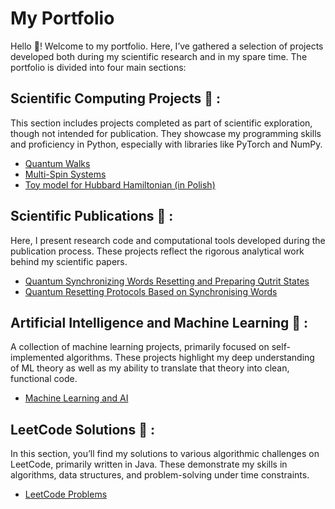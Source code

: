# My Portfolio 
Hello :wave:! Welcome to my portfolio. Here, I’ve gathered a selection of projects developed both during my scientific research and in my spare time. The portfolio is divided into four main sections:
## <b>Scientific Computing Projects</b> :microscope: :
This section includes projects completed as part of scientific exploration, though not intended for publication. They showcase my programming skills and proficiency in Python, especially with libraries like PyTorch and NumPy.
- <a href = "https://github.com/JedrekSt/Quantum_Random_Walks" target="_blank"> Quantum Walks </a>
- <a href = "https://github.com/JedrekSt/PhaseTransitions/tree/main" target="_blank">Multi-Spin Systems </a>
- <a href = "https://github.com/JedrekSt/Toy_Hubbard_model" target="_blank">Toy model for Hubbard Hamiltonian (in Polish)</a>
## <b> Scientific Publications </b> :bookmark_tabs: :
Here, I present research code and computational tools developed during the publication process. These projects reflect the rigorous analytical work behind my scientific papers.
- <a href = "https://github.com/JedrekSt/Quantum-Synchronizing-Words-Resetting-and-Preparing-Qutrit-States" target = "_blank"> Quantum Synchronizing Words Resetting and Preparing Qutrit States </a>
- <a href = "https://github.com/JedrekSt/Quantum_Synchronization_Protocol" target = "_blank"> Quantum Resetting Protocols Based on Synchronising Words </a>
## <b> Artificial Intelligence and Machine Learning </b> :robot: :
A collection of machine learning projects, primarily focused on self-implemented algorithms. These projects highlight my deep understanding of ML theory as well as my ability to translate that theory into clean, functional code.
- <a href = "https://github.com/JedrekSt/MachineLearning_and_AI_projects" target = "_blank"> Machine Learning and AI </a>
## <b> LeetCode Solutions </b> :jigsaw: :
In this section, you’ll find my solutions to various algorithmic challenges on LeetCode, primarily written in Java. These demonstrate my skills in algorithms, data structures, and problem-solving under time constraints.
- <a href = "https://github.com/JedrekSt/LeetCodeSolutions" target = "_blank"> LeetCode Problems </a>
